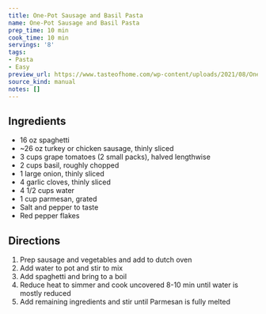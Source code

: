 ```yaml
---
title: One-Pot Sausage and Basil Pasta
name: One-Pot Sausage and Basil Pasta
prep_time: 10 min
cook_time: 10 min
servings: '8'
tags:
- Pasta
- Easy
preview_url: https://www.tasteofhome.com/wp-content/uploads/2021/08/One-Pot-Sausage-and-Basil-Pasta_EXPS_TOHDJ22_257333_B08_10_4b-1.jpg?fit=700,1024
source_kind: manual
notes: []
---
```


## Ingredients
- 16 oz spaghetti
- ~26 oz turkey or chicken sausage, thinly sliced
- 3 cups grape tomatoes (2 small packs), halved lengthwise
- 2 cups basil, roughly chopped
- 1 large onion, thinly sliced
- 4 garlic cloves, thinly sliced
- 4 1/2 cups water
- 1 cup parmesan, grated
- Salt and pepper to taste
- Red pepper flakes


## Directions
1. Prep sausage and vegetables and add to dutch oven
2. Add water to pot and stir to mix
3. Add spaghetti and bring to a boil
4. Reduce heat to simmer and cook uncovered 8-10 min until water is mostly reduced
5. Add remaining ingredients and stir until Parmesan is fully melted
